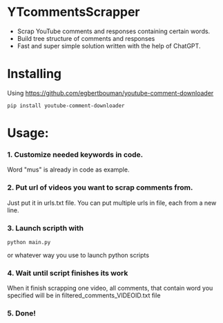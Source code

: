 # YTcommentsScrapper
* Scrap YouTube comments and responses containing certain words.
* Build tree structure of comments and responses
* Fast and super simple solution written with the help of ChatGPT. 

# Installing
Using https://github.com/egbertbouman/youtube-comment-downloader
```
pip install youtube-comment-downloader
```
# Usage:
### 1. Customize needed keywords in code. 
Word "mus" is already in code as example.
### 2. Put url of videos you want to scrap comments from.
Just put it in urls.txt file. You can put multiple urls in file, each from a new line.
### 3. Launch scripth with
```
python main.py
```
or whatever way you use to launch python scripts
### 4. Wait until script finishes its work 
When it finish scrapping one video, all comments, 
that contain word you specified will 
be in filtered_comments_VIDEOID.txt file
### 5. Done!
